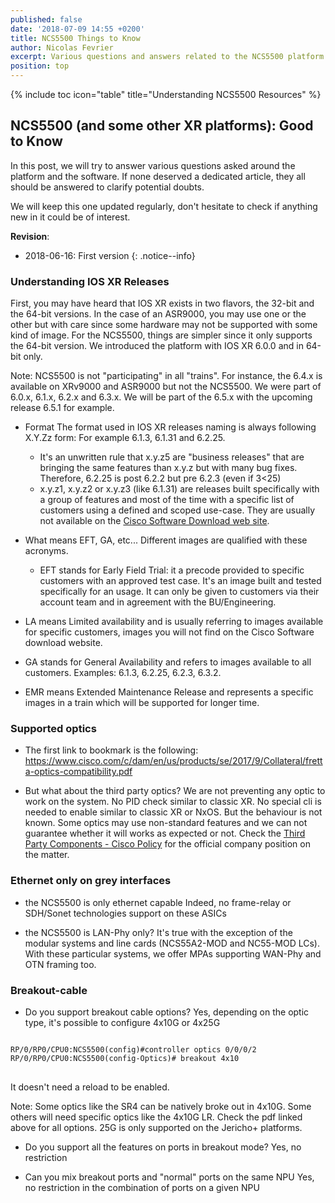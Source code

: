 ```yaml
---
published: false
date: '2018-07-09 14:55 +0200'
title: NCS5500 Things to Know
author: Nicolas Fevrier
excerpt: Various questions and answers related to the NCS5500 platform and its software
position: top
---
```


{% include toc icon="table" title="Understanding NCS5500 Resources" %} 

## NCS5500 (and some other XR platforms): Good to Know

In this post, we will try to answer various questions asked around the platform and the software. If none deserved a dedicated article, they all should be answered to clarify potential doubts.

We will keep this one updated regularly, don't hesitate to check if anything new in it could be of interest.

**Revision**:
- 2018-06-16: First version
{: .notice--info}


### Understanding IOS XR Releases

First, you may have heard that IOS XR exists in two flavors, the 32-bit and the 64-bit versions.
In the case of an ASR9000, you may use one or the other but with care since some hardware may not be supported with some kind of image. For the NCS5500, things are simpler since it only supports the 64-bit version. We introduced the platform with IOS XR 6.0.0 and in 64-bit only.

Note: NCS5500 is not "participating" in all "trains". For instance, the 6.4.x is available on XRv9000 and ASR9000 but not the NCS5500. We were part of 6.0.x, 6.1.x, 6.2.x and 6.3.x. We will be part of the 6.5.x with the upcoming release 6.5.1 for example.

- Format
The format used in IOS XR releases naming is always following X.Y.Zz form:
For example 6.1.3, 6.1.31 and 6.2.25.
	- It's an unwritten rule that x.y.z5 are "business releases" that are bringing the same features than x.y.z but with many bug fixes. Therefore, 6.2.25 is post 6.2.2 but pre 6.2.3 (even if 3<25)
	- x.y.z1, x.y.z2 or x.y.z3 (like 6.1.31) are releases built specifically with a group of features and most of the time with a specific list of customers using a defined and scoped use-case. They are usually not available on the [Cisco Software Download web site](https://software.cisco.com/download/home/279017029).

- What means EFT, GA, etc...
Different images are qualified with these acronyms.
	- EFT stands for Early Field Trial: it a precode provided to specific customers with an approved test case. It's an image built and tested specifically for an usage. It can only be given to customers via their account team and in agreement with the BU/Engineering.
- LA means Limited availability and is usually referring to images available for specific customers, images you will not find on the Cisco Software download website.
- GA stands for General Availability and refers to images available to all customers. Examples: 6.1.3, 6.2.25, 6.2.3, 6.3.2.
- EMR means Extended Maintenance Release and represents a specific images in a train which will be supported for longer time.



### Supported optics

- The first link to bookmark is the following:
https://www.cisco.com/c/dam/en/us/products/se/2017/9/Collateral/fretta-optics-compatibility.pdf

- But what about the third party optics?
We are not preventing any optic to work on the system. No PID check similar to classic XR. No special cli is needed to enable similar to classic XR or NxOS. But the behaviour is not known. Some optics may use non-standard features and we can not guarantee whether it will works as expected or not. 
Check the [Third Party Components - Cisco Policy](https://www.cisco.com/c/en/us/products/prod_warranty09186a00800b5594.html) for the official company position on the matter.


### Ethernet only on grey interfaces

- the NCS5500 is only ethernet capable
Indeed, no frame-relay or SDH/Sonet technologies support on these ASICs

- the NCS5500 is LAN-Phy only?
It's true with the exception of the modular systems and line cards (NCS55A2-MOD and NC55-MOD LCs).
With these particular systems, we offer MPAs supporting WAN-Phy and OTN framing too.


### Breakout-cable

- Do you support breakout cable options?
Yes, depending on the optic type, it's possible to configure 4x10G or 4x25G

<div class="highlighter-rouge">
<pre class="highlight">
<code>
RP/0/RP0/CPU0:NCS5500(config)#controller optics 0/0/0/2
RP/0/RP0/CPU0:NCS5500(config-Optics)# breakout 4x10
</code>
</pre>
</div>

It doesn't need a reload to be enabled.

Note: Some optics like the SR4 can be natively broke out in 4x10G. Some others will need specific optics like the 4x10G LR. Check the pdf linked above for all options. 25G is only supported on the Jericho+ platforms.

- Do you support all the features on ports in breakout mode?
Yes, no restriction

- Can you mix breakout ports and "normal" ports on the same NPU
Yes, no restriction in the combination of ports on a given NPU
